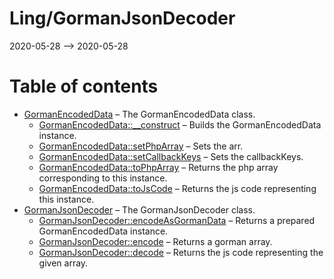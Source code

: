 Ling/GormanJsonDecoder
================
2020-05-28 --> 2020-05-28




Table of contents
===========

- [GormanEncodedData](https://github.com/lingtalfi/GormanJsonDecoder/blob/master/doc/api/Ling/GormanJsonDecoder/GormanEncodedData.md) &ndash; The GormanEncodedData class.
    - [GormanEncodedData::__construct](https://github.com/lingtalfi/GormanJsonDecoder/blob/master/doc/api/Ling/GormanJsonDecoder/GormanEncodedData/__construct.md) &ndash; Builds the GormanEncodedData instance.
    - [GormanEncodedData::setPhpArray](https://github.com/lingtalfi/GormanJsonDecoder/blob/master/doc/api/Ling/GormanJsonDecoder/GormanEncodedData/setPhpArray.md) &ndash; Sets the arr.
    - [GormanEncodedData::setCallbackKeys](https://github.com/lingtalfi/GormanJsonDecoder/blob/master/doc/api/Ling/GormanJsonDecoder/GormanEncodedData/setCallbackKeys.md) &ndash; Sets the callbackKeys.
    - [GormanEncodedData::toPhpArray](https://github.com/lingtalfi/GormanJsonDecoder/blob/master/doc/api/Ling/GormanJsonDecoder/GormanEncodedData/toPhpArray.md) &ndash; Returns the php array corresponding to this instance.
    - [GormanEncodedData::toJsCode](https://github.com/lingtalfi/GormanJsonDecoder/blob/master/doc/api/Ling/GormanJsonDecoder/GormanEncodedData/toJsCode.md) &ndash; Returns the js code representing this instance.
- [GormanJsonDecoder](https://github.com/lingtalfi/GormanJsonDecoder/blob/master/doc/api/Ling/GormanJsonDecoder/GormanJsonDecoder.md) &ndash; The GormanJsonDecoder class.
    - [GormanJsonDecoder::encodeAsGormanData](https://github.com/lingtalfi/GormanJsonDecoder/blob/master/doc/api/Ling/GormanJsonDecoder/GormanJsonDecoder/encodeAsGormanData.md) &ndash; Returns a prepared GormanEncodedData instance.
    - [GormanJsonDecoder::encode](https://github.com/lingtalfi/GormanJsonDecoder/blob/master/doc/api/Ling/GormanJsonDecoder/GormanJsonDecoder/encode.md) &ndash; Returns a gorman array.
    - [GormanJsonDecoder::decode](https://github.com/lingtalfi/GormanJsonDecoder/blob/master/doc/api/Ling/GormanJsonDecoder/GormanJsonDecoder/decode.md) &ndash; Returns the js code representing the given array.




